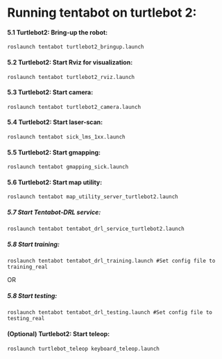 # Running tentabot on turtlebot 2:

#### 5.1 Turtlebot2: Bring-up the robot:
```
roslaunch tentabot turtlebot2_bringup.launch
```

#### 5.2 Turtlebot2: Start Rviz for visualization:
```
roslaunch tentabot turtlebot2_rviz.launch
```

#### 5.3 Turtlebot2: Start camera:
```
roslaunch tentabot turtlebot2_camera.launch
```

#### 5.4 Turtlebot2: Start laser-scan:
```
roslaunch tentabot sick_lms_1xx.launch
```

#### 5.5 Turtlebot2: Start gmapping:
```
roslaunch tentabot gmapping_sick.launch
```

#### 5.6 Turtlebot2: Start map utility:
```
roslaunch tentabot map_utility_server_turtlebot2.launch
```

##### 5.7 Start Tentabot-DRL service:
```
roslaunch tentabot tentabot_drl_service_turtlebot2.launch
```

##### 5.8 Start training:
```
roslaunch tentabot tentabot_drl_training.launch #Set config file to training_real
```
OR

##### 5.8 Start testing:
```
roslaunch tentabot tentabot_drl_testing.launch #Set config file to testing_real
```

#### (Optional) Turtlebot2: Start teleop:
```
roslaunch turtlebot_teleop keyboard_teleop.launch
